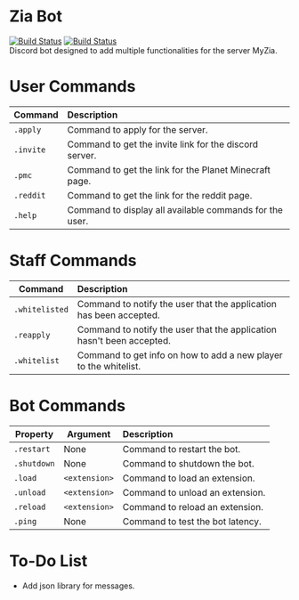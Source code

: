 # Zia Bot

[![Build Status](https://cdn.discordapp.com/attachments/767209780170457099/769020901013979187/python-version.png)](https://www.python.org/downloads/release/python-376/) [![Build Status](https://cdn.discordapp.com/attachments/767209780170457099/769020921771458600/discordpy-version.png)](https://github.com/Rapptz/discord.py/tree/v1.5.0)
<br>
Discord bot designed to add multiple functionalities for the server MyZia.

# User Commands

Command | Description
--- | :--
`.apply` | Command to apply for the server.
`.invite` | Command to get the invite link for the discord server.
`.pmc` | Command to get the link for the Planet Minecraft page.
`.reddit` | Command to get the link for the reddit page.
`.help` | Command to display all available commands for the user.

# Staff Commands

Command | Description
--- | :--
`.whitelisted` | Command to notify the user that the application has been accepted.
`.reapply` | Command to notify the user that the application hasn't been accepted.
`.whitelist` | Command to get info on how to add a new player to the whitelist.

# Bot Commands

Property | Argument | Description
--- | --- | :--
`.restart` | None | Command to restart the bot.
`.shutdown` | None | Command to shutdown the bot.
`.load` | `<extension>` | Command to load an extension.
`.unload` | `<extension>` | Command to unload an extension.
`.reload` | `<extension>` | Command to reload an extension.
`.ping` | None | Command to test the bot latency.

# To-Do List
  - Add json library for messages.
